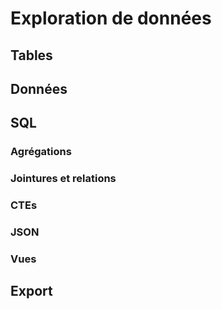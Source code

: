 # Exploration de données

## Tables

## Données

## SQL

### Agrégations

### Jointures et relations

### CTEs

### JSON

### Vues

## Export
